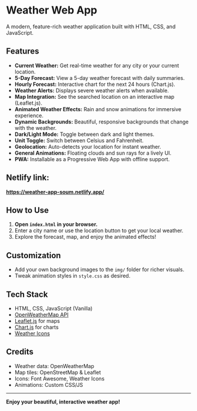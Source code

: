 
# Weather Web App

A modern, feature-rich weather application built with HTML, CSS, and JavaScript.

## Features

- **Current Weather:** Get real-time weather for any city or your current location.
- **5-Day Forecast:** View a 5-day weather forecast with daily summaries.
- **Hourly Forecast:** Interactive chart for the next 24 hours (Chart.js).
- **Weather Alerts:** Displays severe weather alerts when available.
- **Map Integration:** See the searched location on an interactive map (Leaflet.js).
- **Animated Weather Effects:** Rain and snow animations for immersive experience.
- **Dynamic Backgrounds:** Beautiful, responsive backgrounds that change with the weather.
- **Dark/Light Mode:** Toggle between dark and light themes.
- **Unit Toggle:** Switch between Celsius and Fahrenheit.
- **Geolocation:** Auto-detects your location for instant weather.
- **General Animations:** Floating clouds and sun rays for a lively UI.
- **PWA:** Installable as a Progressive Web App with offline support.

## Netlify link:
**https://weather-app-soum.netlify.app/**

## How to Use

1. **Open `index.html` in your browser.**
2. Enter a city name or use the location button to get your local weather.
3. Explore the forecast, map, and enjoy the animated effects!

## Customization
- Add your own background images to the `img/` folder for richer visuals.
- Tweak animation styles in `style.css` as desired.

## Tech Stack
- HTML, CSS, JavaScript (Vanilla)
- [OpenWeatherMap API](https://openweathermap.org/api)
- [Leaflet.js](https://leafletjs.com/) for maps
- [Chart.js](https://www.chartjs.org/) for charts
- [Weather Icons](https://erikflowers.github.io/weather-icons/)

## Credits
- Weather data: OpenWeatherMap
- Map tiles: OpenStreetMap & Leaflet
- Icons: Font Awesome, Weather Icons
- Animations: Custom CSS/JS

---

**Enjoy your beautiful, interactive weather app!**



